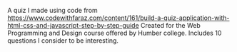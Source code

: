 A quiz I made using code from https://www.codewithfaraz.com/content/161/build-a-quiz-application-with-html-css-and-javascript-step-by-step-guide
Created for the Web Programming and Design course offered by Humber college.
Includes 10 questions I consider to be interesting.
